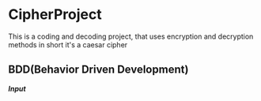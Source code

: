 # CipherProject

This is a coding and decoding project, that uses encryption and decryption methods
in short it's a caesar cipher

## BDD(Behavior Driven Development)

***Input***
 
